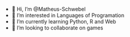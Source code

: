- 👋 Hi, I’m @Matheus-Schwebel
- 👀 I’m interested in Languages of Programation
- 🌱 I’m currently learning Python, R and Web
- 💞️ I’m looking to collaborate on games
<!--- 📫 How to reach me ...

Matheus Schwebel nasceu em Blumenau-SC, onde mora até hoje.

<!---
Matheus-Schwebel/Matheus-Schwebel is a ✨ special ✨ repository because its `README.md` (this file) appears on your GitHub profile.
You can click the Preview link to take a look at your changes.
--->
